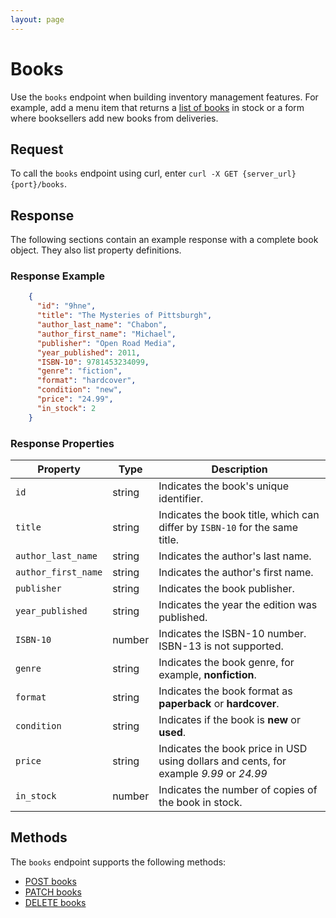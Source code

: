 ```yaml
---
layout: page
---
```

# Books

Use the `books` endpoint when building inventory management features. For example, add a menu item that returns a [list of books](../tutorials/get-store-inventory.md) in stock or a form where booksellers add new books from deliveries.

## Request

To call the `books` endpoint using curl, enter `curl -X GET {server_url}{port}/books`.

## Response

The following sections contain an example response with a complete book object. They also list property definitions.

### Response Example

```json
    {
      "id": "9hne",
      "title": "The Mysteries of Pittsburgh",
      "author_last_name": "Chabon",
      "author_first_name": "Michael",
      "publisher": "Open Road Media",
      "year_published": 2011,
      "ISBN-10": 9781453234099,
      "genre": "fiction",
      "format": "hardcover",
      "condition": "new",
      "price": "24.99",
      "in_stock": 2
    }
```

### Response Properties

| **Property**        | **Type** | **Description**                                                                                 |
|---------------------|----------|-------------------------------------------------------------------------------------------------|
| `id`                | string   | Indicates the book's unique identifier.                                                         |
| `title`             | string   | Indicates the book title, which can differ by `ISBN-10` for the same title.                                        |
| `author_last_name`  | string   | Indicates the author's last name.                                                               |
| `author_first_name` | string   | Indicates the author's first name.                                                              |
| `publisher`         | string   | Indicates the book publisher.                                                                   |
| `year_published`    | string   | Indicates the year the edition was published.                                                   |
| `ISBN-10`           | number   | Indicates the ISBN-10 number. ISBN-13 is not supported.                                         |
| `genre`             | string   | Indicates the book genre, for example, **nonfiction**.                                           |
| `format`            | string   | Indicates the book format as **paperback** or **hardcover**.                                    |
| `condition`         | string   | Indicates if the book is **new** or **used**.                                           |
| `price`             | string   | Indicates the book price in USD using dollars and cents, for example *9.99* or *24.99*                                            |
| `in_stock`          | number   | Indicates the number of copies of the book in stock.                                                |

## Methods

The `books` endpoint supports the following methods:

* [POST books](post-books.md)
* [PATCH books](patch-books.md)
* [DELETE books](reference/delete-books.md)
